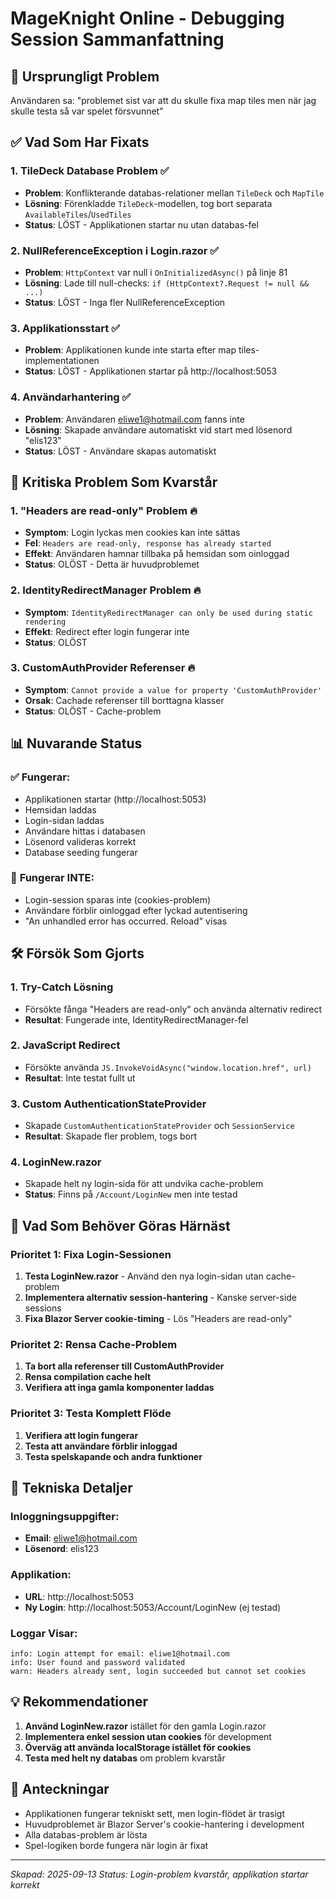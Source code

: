 # MageKnight Online - Debugging Session Sammanfattning

## 🎯 **Ursprungligt Problem**
Användaren sa: "problemet sist var att du skulle fixa map tiles men när jag skulle testa så var spelet försvunnet"

## ✅ **Vad Som Har Fixats**

### 1. **TileDeck Database Problem** ✅
- **Problem**: Konflikterande databas-relationer mellan `TileDeck` och `MapTile`
- **Lösning**: Förenkladde `TileDeck`-modellen, tog bort separata `AvailableTiles`/`UsedTiles`
- **Status**: LÖST - Applikationen startar nu utan databas-fel

### 2. **NullReferenceException i Login.razor** ✅  
- **Problem**: `HttpContext` var null i `OnInitializedAsync()` på linje 81
- **Lösning**: Lade till null-checks: `if (HttpContext?.Request != null && ...)`
- **Status**: LÖST - Inga fler NullReferenceException

### 3. **Applikationsstart** ✅
- **Problem**: Applikationen kunde inte starta efter map tiles-implementationen
- **Status**: LÖST - Applikationen startar på http://localhost:5053

### 4. **Användarhantering** ✅
- **Problem**: Användaren eliwe1@hotmail.com fanns inte
- **Lösning**: Skapade användare automatiskt vid start med lösenord "elis123"
- **Status**: LÖST - Användare skapas automatiskt

## 🔴 **Kritiska Problem Som Kvarstår**

### 1. **"Headers are read-only" Problem** 🔥
- **Symptom**: Login lyckas men cookies kan inte sättas
- **Fel**: `Headers are read-only, response has already started`
- **Effekt**: Användaren hamnar tillbaka på hemsidan som oinloggad
- **Status**: OLÖST - Detta är huvudproblemet

### 2. **IdentityRedirectManager Problem** 🔥
- **Symptom**: `IdentityRedirectManager can only be used during static rendering`
- **Effekt**: Redirect efter login fungerar inte
- **Status**: OLÖST

### 3. **CustomAuthProvider Referenser** 🔥
- **Symptom**: `Cannot provide a value for property 'CustomAuthProvider'`
- **Orsak**: Cachade referenser till borttagna klasser
- **Status**: OLÖST - Cache-problem

## 📊 **Nuvarande Status**

### ✅ **Fungerar**:
- Applikationen startar (http://localhost:5053)
- Hemsidan laddas
- Login-sidan laddas
- Användare hittas i databasen
- Lösenord valideras korrekt
- Database seeding fungerar

### 🔴 **Fungerar INTE**:
- Login-session sparas inte (cookies-problem)
- Användare förblir oinloggad efter lyckad autentisering
- "An unhandled error has occurred. Reload" visas

## 🛠️ **Försök Som Gjorts**

### 1. **Try-Catch Lösning**
- Försökte fånga "Headers are read-only" och använda alternativ redirect
- **Resultat**: Fungerade inte, IdentityRedirectManager-fel

### 2. **JavaScript Redirect**
- Försökte använda `JS.InvokeVoidAsync("window.location.href", url)`
- **Resultat**: Inte testat fullt ut

### 3. **Custom AuthenticationStateProvider**
- Skapade `CustomAuthenticationStateProvider` och `SessionService`
- **Resultat**: Skapade fler problem, togs bort

### 4. **LoginNew.razor**
- Skapade helt ny login-sida för att undvika cache-problem
- **Status**: Finns på `/Account/LoginNew` men inte testad

## 🎯 **Vad Som Behöver Göras Härnäst**

### Prioritet 1: Fixa Login-Sessionen
1. **Testa LoginNew.razor** - Använd den nya login-sidan utan cache-problem
2. **Implementera alternativ session-hantering** - Kanske server-side sessions
3. **Fixa Blazor Server cookie-timing** - Lös "Headers are read-only"

### Prioritet 2: Rensa Cache-Problem
1. **Ta bort alla referenser till CustomAuthProvider**
2. **Rensa compilation cache helt**
3. **Verifiera att inga gamla komponenter laddas**

### Prioritet 3: Testa Komplett Flöde
1. **Verifiera att login fungerar**
2. **Testa att användare förblir inloggad**
3. **Testa spelskapande och andra funktioner**

## 🔧 **Tekniska Detaljer**

### Inloggningsuppgifter:
- **Email**: eliwe1@hotmail.com  
- **Lösenord**: elis123

### Applikation:
- **URL**: http://localhost:5053
- **Ny Login**: http://localhost:5053/Account/LoginNew (ej testad)

### Loggar Visar:
```
info: Login attempt for email: eliwe1@hotmail.com
info: User found and password validated
warn: Headers already sent, login succeeded but cannot set cookies
```

## 💡 **Rekommendationer**

1. **Använd LoginNew.razor** istället för den gamla Login.razor
2. **Implementera enkel session utan cookies** för development
3. **Överväg att använda localStorage istället för cookies**
4. **Testa med helt ny databas** om problem kvarstår

## 📝 **Anteckningar**
- Applikationen fungerar tekniskt sett, men login-flödet är trasigt
- Huvudproblemet är Blazor Server's cookie-hantering i development
- Alla databas-problem är lösta
- Spel-logiken borde fungera när login är fixat

---
*Skapad: 2025-09-13*
*Status: Login-problem kvarstår, applikation startar korrekt*
